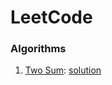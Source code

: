 # LeetCode

### Algorithms
1. [Two Sum](https://leetcode.com/problems/two-sum/): [solution](two_sum)
